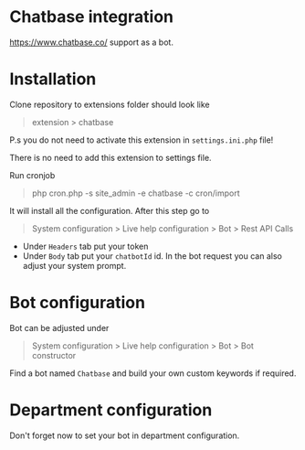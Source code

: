 # Chatbase integration
https://www.chatbase.co/ support as a bot.

# Installation

Clone repository to extensions folder should look like

> extension > chatbase

P.s you do not need to activate this extension in `settings.ini.php` file!

There is no need to add this extension to settings file.

Run cronjob

> php cron.php -s site_admin -e chatbase -c cron/import
 
It will install all the configuration. After this step go to 

> System configuration > Live help configuration > Bot > Rest API Calls
 
* Under `Headers` tab put your token
* Under `Body` tab put your `chatbotId` id. In the bot request you can also adjust your system prompt.

# Bot configuration

Bot can be adjusted under 

> System configuration > Live help configuration > Bot > Bot constructor

Find a bot named `Chatbase` and build your own custom keywords if required.

# Department configuration

Don't forget now to set your bot in department configuration.